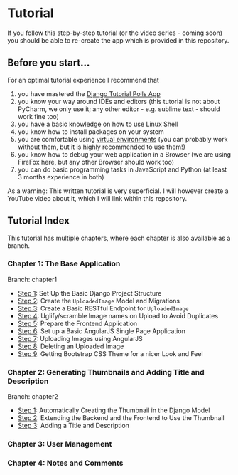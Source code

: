 # Tutorial
If you follow this step-by-step tutorial (or the video series - coming soon) you should be able to re-create the app which is provided in this repository.

## Before you start...

For an optimal tutorial experience I recommend that
 1. you have mastered the [Django Tutorial Polls App](https://docs.djangoproject.com/en/1.10/intro/tutorial01/)
 1. you know your way around IDEs and editors (this tutorial is not about PyCharm, we only use it; any other editor - e.g. sublime text - should work fine too)
 1. you have a basic knowledge on how to use Linux Shell
 1. you know how to install packages on your system
 1. you are comfortable using [virtual environments](http://docs.python-guide.org/en/latest/dev/virtualenvs/) (you can probably work without them, but it is highly recommended to use them!)
 1. you know how to debug your web application in a Browser (we are using FireFox here, but any other Browser should work too)
 1. you can do basic programming tasks in JavaScript and Python (at least 3 months experience in both)
 
As a warning: This written tutorial is very superficial. I will however create a YouTube video about it, which I will link within this repository.

## Tutorial Index
This tutorial has multiple chapters, where each chapter is also available as a branch. 

### Chapter 1: The Base Application
Branch: chapter1

 * [Step 1](chapter1/step1.md): Set Up the Basic Django Project Structure
 * [Step 2](chapter1/step2.md): Create the `UploadedImage` Model and Migrations
 * [Step 3](chapter1/step3.md): Create a Basic RESTful Endpoint for `UploadedImage`
 * [Step 4](chapter1/step4.md): Uglify/scramble Image names on Upload to Avoid Duplicates
 * [Step 5](chapter1/step5.md): Prepare the Frontend Application
 * [Step 6](chapter1/step6.md): Set up a Basic AngularJS Single Page Application
 * [Step 7](chapter1/step7.md): Uploading Images using AngularJS
 * [Step 8](chapter1/step8.md): Deleting an Uploaded Image
 * [Step 9](chapter1/step9.md): Getting Bootstrap CSS Theme for a nicer Look and Feel
 
 
### Chapter 2: Generating Thumbnails and Adding Title and Description
Branch: chapter2

 * [Step 1](chapter2/step1.md): Automatically Creating the Thumbnail in the Django Model
 * [Step 2](chapter2/step2.md): Extending the Backend and the Frontend to Use the Thumbnail
 * [Step 3](chapter3/step3.md): Adding a Title and Description

### Chapter 3: User Management

### Chapter 4: Notes and Comments